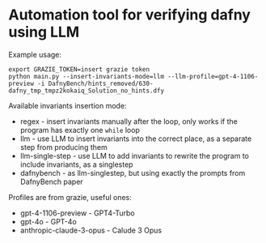 # Automation tool for verifying dafny using LLM

Example usage:

```
export GRAZIE_TOKEN=insert grazie token
python main.py --insert-invariants-mode=llm --llm-profile=gpt-4-1106-preview -i DafnyBench/hints_removed/630-dafny_tmp_tmpz2kokaiq_Solution_no_hints.dfy
```

Available invariants insertion mode:

- regex - insert invariants manually after the loop, only works if the program has exactly one `while` loop
- llm - use LLM to insert invariants into the correct place, as a separate step from producing them
- llm-single-step - use LLM to add invariants to rewrite the program to include invariants, as a singlestep
- dafnybench - as llm-singlestep, but using exactly the prompts from DafnyBench paper

Profiles are from grazie, useful ones:

- gpt-4-1106-preview - GPT4-Turbo
- gpt-4o - GPT-4o
- anthropic-claude-3-opus - Calude 3 Opus
